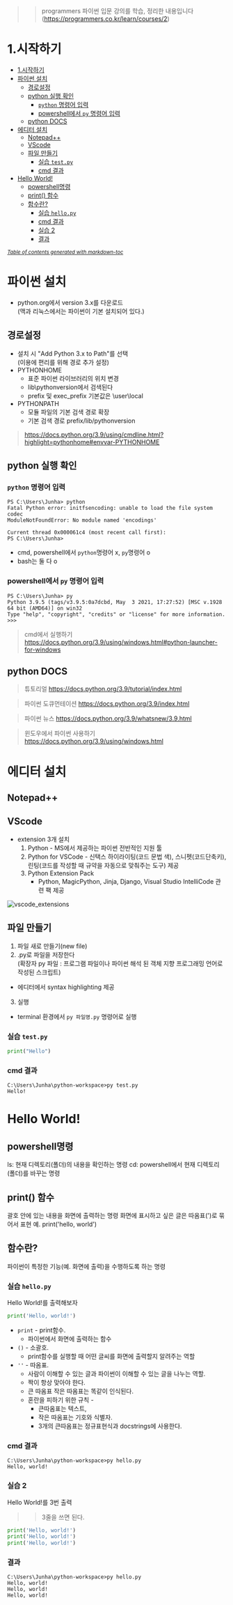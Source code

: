 >> programmers 파이썬 입문 강의를 학습, 정리한 내용입니다 (https://programmers.co.kr/learn/courses/2)

# 1.시작하기

- [1.시작하기](#1시작하기)
- [파이썬 설치](#파이썬-설치)
  - [경로설정](#경로설정)
  - [python 실행 확인](#python-실행-확인)
    - [`python` 명령어 입력](#python-명령어-입력)
    - [powershell에서 `py` 명령어 입력](#powershell에서-py-명령어-입력)
  - [python DOCS](#python-docs)
- [에디터 설치](#에디터-설치)
  - [Notepad++](#notepad)
  - [VScode](#vscode)
  - [파일 만들기](#파일-만들기)
    - [실습 `test.py`](#실습-testpy)
    - [cmd 결과](#cmd-결과)
- [Hello World!](#hello-world)
  - [powershell명령](#powershell명령)
  - [print() 함수](#print-함수)
  - [함수란?](#함수란)
    - [실습 `hello.py`](#실습-hellopy)
    - [cmd 결과](#cmd-결과-1)
    - [실습 2](#실습-2)
    - [결과](#결과)

<small><i><a href='http://ecotrust-canada.github.io/markdown-toc/'>Table of contents generated with markdown-toc</a></i></small>



# 파이썬 설치
* python.org에서 version 3.x를 다운로드  
(맥과 리눅스에서는 파이썬이 기본 설치되어 있다.)
## 경로설정
* 설치 시 "Add Python 3.x to Path"를 선택  
(이용에 편리를 위해 경로 추가 설정)
* PYTHONHOME
  * 표준 파이썬 라이브러리의 위치 변경
  * lib\pythonversion에서 검색된다
  * prefix 및 exec_prefix 기본값은 \user\local
* PYTHONPATH
  * 모듈 파일의 기본 검색 경로 확장
  * 기본 검색 경로 prefix/lib/pythonversion
>https://docs.python.org/3.9/using/cmdline.html?highlight=pythonhome#envvar-PYTHONHOME
## python 실행 확인
### `python` 명령어 입력
```
PS C:\Users\Junha> python
Fatal Python error: initfsencoding: unable to load the file system codec
ModuleNotFoundError: No module named 'encodings'

Current thread 0x000061c4 (most recent call first):
PS C:\Users\Junha>
```
* cmd, powershell에서 `python`명령어 x, `py`명령어 o  
* bash는 둘 다 o

### powershell에서 `py` 명령어 입력
```
PS C:\Users\Junha> py
Python 3.9.5 (tags/v3.9.5:0a7dcbd, May  3 2021, 17:27:52) [MSC v.1928 64 bit (AMD64)] on win32
Type "help", "copyright", "credits" or "license" for more information.
>>>
```
>cmd에서 실행하기 https://docs.python.org/3.9/using/windows.html#python-launcher-for-windows

## python DOCS
>튜토리얼 https://docs.python.org/3.9/tutorial/index.html

>파이썬 도큐먼테이션 https://docs.python.org/3.9/index.html

>파이썬 뉴스 https://docs.python.org/3.9/whatsnew/3.9.html

>윈도우에서 파이썬 사용하기 https://docs.python.org/3.9/using/windows.html

# 에디터 설치
## Notepad++
## VScode
* extension 3개 설치
  1. Python - MS에서 제공하는 파이썬 전반적인 지원 툴
  2. Python for VSCode - 신택스 하이라이팅(코드 문법 색), 스니펫(코드단축키), 린팅(코드를 작성할 때 규약을 자동으로 맞춰주는 도구) 제공
  3. Python Extension Pack
     * Python, MagicPython, Jinja, Django, Visual Studio IntelliCode 관련 팩 제공

![vscode_extensions](image/vscode_extensions.png)

## 파일 만들기
1. 파일 새로 만들기(new file)
2. .py로 파일을 저장한다  
  (확장자 py 파일 : 프로그램 파일이나 파이썬 해석 된 객체 지향 프로그래밍 언어로 작성된 스크립트)
  * 에디터에서 syntax highlighting 제공
3. 실행
  * terminal 환경에서 `py 파일명.py` 명령어로 실행

### 실습 `test.py`
```py
print("Hello")
```
### cmd 결과
```
C:\Users\Junha\python-workspace>py test.py
Hello!
```

# Hello World!
## powershell명령
ls: 현재 디렉토리(폴더)의 내용을 확인하는 명령
cd: powershell에서 현재 디렉토리(폴더)를 바꾸는 명령
## print() 함수
괄호 안에 있는 내용을 화면에 출력하는 명령
화면에 표시하고 싶은 글은 따옴표(')로 묶어서 표현
예. print('hello, world')
## 함수란?
파이썬이 특정한 기능(예. 화면에 출력)을 수행하도록 하는 명령

### 실습 `hello.py`
Hello World!를 출력해보자
```py
print('Hello, world!')
```
* `print` - print함수. 
  * 파이썬에서 화면에 출력하는 함수
* `()` - 소괄호. 
  * print함수를 실행할 때 어떤 글씨를 화면에 출력할지 알려주는 역할
* `''` - 따옴표. 
  * 사람이 이해할 수 있는 글과 파이썬이 이해할 수 있는 글을 나누는 역할. 
  * 짝이 항상 맞아야 한다.
  * 큰 따옴표 작은 따옴표는 똑같이 인식된다.
  * 혼란을 피하기 위한 규칙 -
    * 큰따옴표는 텍스트, 
    * 작은 따옴표는 기호와 식별자. 
    * 3개의 큰따옴표는 정규표현식과 docstrings에 사용한다.
### cmd 결과
```
C:\Users\Junha\python-workspace>py hello.py
Hello, world!
```
### 실습 2 
Hello World!를 3번 출력
>> 3줄을 쓰면 된다.
```py
print('Hello, world!')
print('Hello, world!')
print('Hello, world!')
```
### 결과
```
C:\Users\Junha\python-workspace>py hello.py
Hello, world!
Hello, world!
Hello, world!
```
